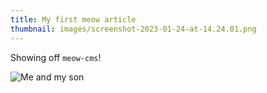 ```yaml
---
title: My first meow article
thumbnail: images/screenshot-2023-01-24-at-14.24.01.png
---
```

Showing off `meow-cms`!

![Me and my son](images/y0j2l3.jpg "Me and my son")

